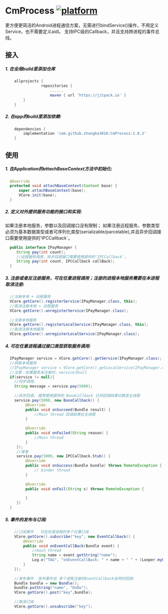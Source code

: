 # CmProcess [![platform](https://img.shields.io/badge/platform-android-brightgreen.svg)](https://developer.android.com/index.html)

更方便更简洁的Android进程通信方案，无需进行bindService()操作，不用定义Service，也不需要定义aidl。
支持IPC级的Callback，并且支持跨进程的事件总线。

## 接入
##### 1. 在全局build里添加仓库
```groovy
    allprojects {
                repositories {
                    ......
                    maven { url 'https://jitpack.io' }
        }
    }
```
##### 2. 在app的build里添加依赖:
```groovy
    dependencies {
        implementation 'com.github.zhangke3016:CmProcess:1.0.3'
    }
```

## 使用

##### 1. 在Application的attachBaseContext方法中初始化:
```java
  @Override
  protected void attachBaseContext(Context base) {
      super.attachBaseContext(base);
      VCore.init(base);
  }
```
##### 2. 定义对外提供服务功能的接口和实现:
   如果注册本地服务，参数以及回调接口没有限制；
   如果注册远程服务，参数类型必须为基本数据类型或者可序列化类型(serializable/parcelable),并且异步回调接口需要使用提供的'IPCCallback`。
```java
  public interface IPayManager {
     String pay(int count);
     //远程服务调用，异步回调接口需要使用提供的'IPCCallback`。
     String pay(int count, IPCCallback callBack);
  }
```
##### 3. 注册或者反注册服务，可在任意进程调用；注册的进程本地服务需要在本进程取消注册:
```java
  //注册本地 + 远程服务
  VCore.getCore().registerService(IPayManager.class, this);
  //取消注册本地 + 远程服务
  VCore.getCore().unregisterService(IPayManager.class);
  
  //注册本地服务
  VCore.getCore().registerLocalService(IPayManager.class, this);
  //取消注册本地服务
  VCore.getCore().unregisterLocalService(IPayManager.class);
```
##### 4. 可在任意进程通过接口类型获取服务调用:
```java
  IPayManager service = VCore.getCore().getService(IPayManager.class);
  //获取本地服务
  //IPayManager service = VCore.getCore().getLocalService(IPayManager.class);
  //注意：如果服务未注册时，service为null
  if(service != null){
    //同步调用.
    String message = service.pay(5000);
    
    //异步回调. 推荐使用提供的 BaseCallback 已将回调结果切换至主线程
    service.pay(5000, new BaseCallback() {
         @Override
         public void onSucceed(Bundle result) {
             //Main thread 回调结果在主线程
         }
    
         @Override
         public void onFailed(String reason) {
             //Main thread
         }
     });
     //或者
     service.pay(5000, new IPCCallback.Stub() {
         @Override
         public void onSuccess(Bundle bundle) throws RemoteException {
             // binder thread
         }
         
         @Override
         public void onFail(String s) throws RemoteException {
         
         }
     })
  }
```
##### 5. 事件的发布与订阅:
```java
    //订阅事件   可在任意进程的多个位置订阅
    VCore.getCore().subscribe("key", new EventCallback() {
        @Override
        public void onEventCallBack(Bundle event) {
            //main thread
            String name = event.getString("name");
            Log.e("TAG", "onEventCallBack: " + name + " " + (Looper.myLooper() == Looper.getMainLooper()));
        }
    });
    
    //发布事件  发布事件后 多个进程注册的EventCallback会同时回调:
    Bundle bundle = new Bundle();
    bundle.putString("name", "DoDo");
    VCore.getCore().post("key",bundle);
    
    //取消订阅 
    VCore.getCore().unsubscribe("key");
```

